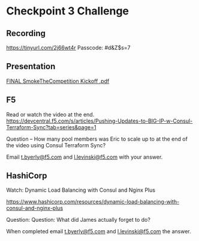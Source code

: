 # Checkpoint 3 Challenge

## Recording

https://tinyurl.com/2j66wt4r Passcode: #d&Z$s=7

## Presentation

[FINAL SmokeTheCompetition Kickoff .pdf](https://github.com/F5ChannelSE/stc/files/6865505/FINAL.SmokeTheCompetition.Kickoff.pdf)


## F5

Read or watch the video at the end. https://devcentral.f5.com/s/articles/Pushing-Updates-to-BIG-IP-w-Consul-Terraform-Sync?tab=series&page=1

Question – How many pool members was Eric to scale up to at the end of the video using Consul Terraform Sync?

Email t.byerly@f5.com and l.levinski@f5.com with your answer.

## HashiCorp

Watch:  Dynamic Load Balancing with Consul and Nginx Plus 

https://www.hashicorp.com/resources/dynamic-load-balancing-with-consul-and-nginx-plus

Question:  Question:  What did James actually forget to do?

When completed email t.byerly@f5.com and l.levinski@f5.com the answer.
